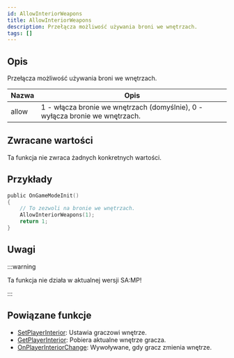 ```yaml
---
id: AllowInteriorWeapons
title: AllowInteriorWeapons
description: Przełącza możliwość używania broni we wnętrzach.
tags: []
---
```


## Opis

Przełącza możliwość używania broni we wnętrzach.

| Nazwa | Opis                                                                         |
| ----- | ---------------------------------------------------------------------------- |
| allow | 1 - włącza bronie we wnętrzach (domyślnie), 0 - wyłącza bronie we wnętrzach. |

## Zwracane wartości

Ta funkcja nie zwraca żadnych konkretnych wartości.

## Przykłady

```c
public OnGameModeInit()
{
    // To zezwoli na bronie we wnętrzach.
    AllowInteriorWeapons(1);
    return 1;
}
```

## Uwagi

:::warning

Ta funkcja nie działa w aktualnej wersji SA:MP!

:::

## Powiązane funkcje

- [SetPlayerInterior](SetPlayerInterior.md): Ustawia graczowi wnętrze.
- [GetPlayerInterior](GetPlayerInterior.md): Pobiera aktualne wnętrze gracza.
- [OnPlayerInteriorChange](../callbacks/OnPlayerInteriorChange.md): Wywoływane, gdy gracz zmienia wnętrze.
